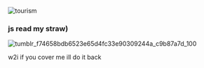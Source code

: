   ![tourism](https://github.com/user-attachments/assets/0288c360-5c43-4963-b392-20110522044c)
### js read my straw)

![tumblr_f74658bdb6523e65d4fc33e90309244a_c9b87a7d_100](https://github.com/user-attachments/assets/865bc4c3-37e2-487e-88c1-9cef8e19a133)

w2i if you cover me ill do it back

